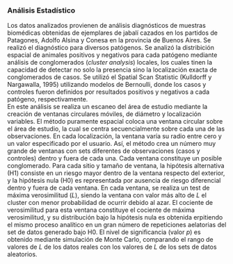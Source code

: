 ### Análisis Estadístico
Los datos analizados provienen de análisis diagnósticos de muestras biomédicas obtenidas de ejemplares de jabalí cazados en los partidos de Patagones, Adolfo Alsina y Conesa en la provincia de Buenos Aires. Se realizó el diagnóstico para diversos patógenos.
Se analizó la distribición espacial de animales positivos y negativos para cada patógeno mediante análisis de conglomerados (*cluster analysis*) locales, los cuales tinen la capacidad de detectar no solo la presencia sino la localización exacta de conglomerados de casos. 
Se utilizó el Spatial Scan Statistic (Kulldorff y Nargawalla, 1995) utilizando modelos de Bernoulli, donde los casos y controles fueron definidos por resultados positivos y negativos a cada patógeno, respectivamente.   
En este análisis se realiza un escaneo del área de estudio mediante la creación de ventanas circulares móviles, de diámetro y localización variables. 
El método puramente espacial coloca una ventana circular sobre el área de estudio, la cual se centra secuencialmente sobre cada una de las observaciones. En cada localización, la ventana varía su radio entre cero y un valor especificado por el usuario. Así, el método crea un número muy grande de ventanas con sets diferentes de observaciones (casos y controles) dentro y fuera de cada una.  Cada ventana constituye un posible conglomerado. 
Para cada sitio y tamaño de ventana, la hipótesis alternativa (H1) consiste en un riesgo mayor dentro de la ventana respecto del exterior, y la hipótesis nula (H0) es representada por ausencia de riesgo diferencial dentro y fuera de cada ventana. En cada ventana, se realiza un test de máxima verosimilitud (*L*), siendo la ventana con valor más alto de *L* el cluster con menor probabilidad de ocurrir debido al azar. El cociente de verosimilitud para esta ventana constituye el cociente de máxima verosimilitud, y su distribución bajo la hipótesis nula es obtenida erpitiendo el mismo proceso analítico en un gran número de repeticiones aelatorias del set de datos generado bajo H0. El nivel de significancia (valor *p*) es obtenido mediante simulación de Monte Carlo, comparando el rango de valores de *L*  de los datos reales con los valores de *L* de los sets de datos aleatorios. 